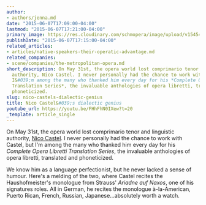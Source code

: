 ```yaml
---
author:
- authors/jenna.md
date: "2015-06-07T17:09:00-04:00"
lastmod: "2015-06-07T17:21:00-04:00"
primary_image: https://res.cloudinary.com/schmopera/image/upload/v1545409169/media/webhook-uploads/1433711388849/Castel_Fotor.jpg.jpg
publishDate: "2015-06-07T17:15:00-04:00"
related_articles:
- articles/native-speakers-their-operatic-advantage.md
related_companies:
- scene/companies/the-metropolitan-opera.md
short_description: On May 31st, the opera world lost comprimario tenor and linguistic
  authority, Nico Castel. I never personally had the chance to work with Castel, but
  I&#039;m among the many who thanked him every day for his *Complete Opera Libretti
  Translation Series*, the invaluable anthologies of opera libretti, translated and
  phoneticized.
slug: nico-castels-dialectic-genius
title: Nico Castel&#039;s dialectic genius
youtube_url: https://youtu.be/FHhFhN0IXew?t=20
_template: article_single
---
```


On May 31st, the opera world lost comprimario tenor and linguistic authority, [Nico Castel](http://www.nytimes.com/2015/06/04/arts/music/nico-castel-tenor-and-diction-coach-at-the-met-dies-at-83.html?_r=0). I never personally had the chance to work with Castel, but I'm among the many who thanked him every day for his *Complete Opera Libretti Translation Series*, the invaluable anthologies of opera libretti, translated and phoneticized.

We know him as a language perfectionist, but he never lacked a sense of humour. Here's a melding of the two, where Castel recites the Haushofmeister's monologue from Strauss' *Ariadne auf Naxos*, one of his signatures roles. All in German, he recites the monologue à-la-American, Puerto Rican, French, Russian, Japanese...absolutely worth a watch.
